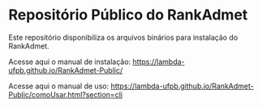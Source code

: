 # Repositório Público do RankAdmet

Este repositório disponibiliza os arquivos binários para instalação do RankAdmet.

Acesse aqui o manual de instalação: https://lambda-ufpb.github.io/RankAdmet-Public/

Acesse aqui o manual de uso: https://lambda-ufpb.github.io/RankAdmet-Public/comoUsar.html?section=cli
